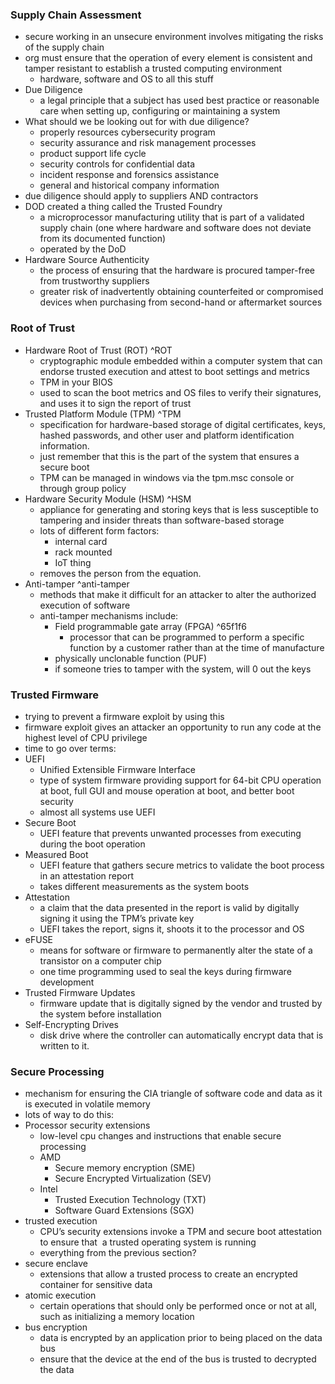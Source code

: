 ### Supply Chain Assessment
- secure working in an unsecure environment involves mitigating the risks of the supply chain
- org must ensure that the operation of every element is consistent and tamper resistant to establish a trusted computing environment
	- hardware, software and OS to all this stuff
- Due Diligence
	- a legal principle that a subject has used best practice or reasonable care when setting up, configuring or maintaining a system
- What should we be looking out for with due diligence?
	- properly resources cybersecurity program
	- security assurance and risk management processes
	- product support life cycle
	- security controls for confidential data
	- incident response and forensics assistance
	- general and historical company information
- due diligence should apply to suppliers AND contractors
- DOD created a thing called the Trusted Foundry
	- a microprocessor manufacturing utility that is part of a validated supply chain (one where hardware and software does not deviate from its documented function)
	- operated by the DoD
- Hardware Source Authenticity
	- the process of ensuring that the hardware is procured tamper-free from trustworthy suppliers
	- greater risk of inadvertently obtaining counterfeited or compromised devices when purchasing from second-hand or aftermarket sources
### Root of Trust
- Hardware Root of Trust (ROT) ^ROT
	- cryptographic module embedded within a computer system that can endorse trusted execution and attest to boot settings and metrics
	- TPM in your BIOS
	- used to scan the boot metrics and OS files to verify their signatures, and uses it to sign the report of trust
- Trusted Platform Module (TPM) ^TPM
	- specification for hardware-based storage of digital certificates, keys, hashed passwords, and other user and platform identification information.
	- just remember that this is the part of the system that ensures a secure boot
	- TPM can be managed in windows via the tpm.msc console or through group policy
- Hardware Security Module (HSM) ^HSM
	- appliance for generating and storing keys that is less susceptible to tampering and insider threats than software-based storage
	- lots of different form factors:
		- internal card
		- rack mounted
		- IoT thing
	- removes the person from the equation.
- Anti-tamper ^anti-tamper
	- methods that make it difficult for an attacker to alter the authorized execution of software
	- anti-tamper mechanisms include:
		- Field programmable gate array (FPGA) ^65f1f6
			- processor that can be programmed to perform a specific function by a customer rather than at the time of manufacture
		- physically unclonable function (PUF)
		- if someone tries to tamper with the system, will 0 out the keys
### Trusted Firmware
- trying to prevent a firmware exploit by using this
- firmware exploit gives an attacker an opportunity to run any code at the highest level of CPU privilege
- time to go over terms:
- UEFI
	- Unified Extensible Firmware Interface
	- type of system firmware providing support for 64-bit CPU operation at boot, full GUI and mouse operation at boot, and better boot security
	- almost all systems use UEFI
- Secure Boot
	- UEFI feature that prevents unwanted processes from executing during the boot operation
- Measured Boot
	- UEFI feature that gathers secure metrics to validate the boot process in an attestation report
	- takes different measurements as the system boots
- Attestation
	- a claim that the data presented in the report is valid by digitally signing it using the TPM’s private key
	- UEFI takes the report, signs it, shoots it to the processor and OS
- eFUSE
	- means for software or firmware to permanently alter the state of a transistor on a computer chip
	- one time programming used to seal the keys during firmware development
- Trusted Firmware Updates
	- firmware update that is digitally signed by the vendor and trusted by the system before installation
- Self-Encrypting Drives
	- disk drive where the controller can automatically encrypt data that is written to it.
### Secure Processing
- mechanism for ensuring the CIA triangle of software code and data as it is executed in volatile memory
- lots of way to do this:
- Processor security extensions
	- low-level cpu changes and instructions that enable secure processing
	- AMD
		- Secure memory encryption (SME)
		- Secure Encrypted Virtualization (SEV)
	- Intel
		- Trusted Execution Technology (TXT)
		- Software Guard Extensions (SGX)
- trusted execution
	- CPU’s security extensions invoke a TPM and secure boot attestation to ensure that  a trusted operating system is running
	- everything from the previous section?
- secure enclave
	- extensions that allow a trusted process to create an encrypted container for sensitive data
- atomic execution
	- certain operations that should only be performed once or not at all, such as initializing a memory location
- bus encryption
	- data is encrypted by an application prior to being placed on the data bus
	- ensure that the device at the end of the bus is trusted to decrypted the data